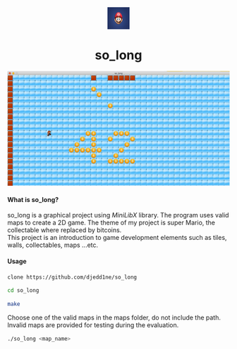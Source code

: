 <div align="center">
  <img src="images/mario.jpeg" width="50" height="50"/>
  <h1>so_long</h1>
</div>
<div id=body align="center">
  <img src="images/game.gif"/>
</div>

#### What is so_long?
so_long is a graphical project using <i>MiniLibX</i> library. The program uses valid maps to create a 2D game.
The theme of my project is super Mario, the collectable where replaced by bitcoins.<br>
This project is an introduction to game development elements such as tiles, walls, collectables, maps ...etc. 
#### Usage
```bash
clone https://github.com/djedd1ne/so_long
```
```bash
cd so_long
```
```bash
make
```
Choose one of the valid maps in the maps folder, do not include the path. Invalid maps are provided for testing during the evaluation.
```bash
./so_long <map_name>
```
